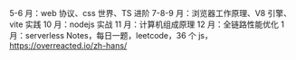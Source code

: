 5-6 月：web 协议、css 世界、TS 进阶
7-8-9 月：浏览器工作原理、V8 引擎、vite 实践
10 月：nodejs 实战
11 月：计算机组成原理
12 月：全链路性能优化
1 月：serverless
Notes，每日一题，leetcode，36 个 js，https://overreacted.io/zh-hans/
